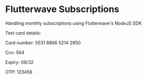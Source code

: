 # Flutterwave Subscriptions

Handling monthly subscriptions using Flutterwave's NodeJS SDK


Test card details:

Card number: 5531 8866 5214 2950

Cvv: 564

Expiry: 09/32

OTP: 123456